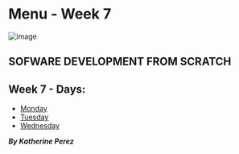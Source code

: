 # Menu - Week 7

![image](https://user-images.githubusercontent.com/86013814/166605776-68c2b754-9143-485d-8bb4-6645c10316d0.png)

## SOFWARE DEVELOPMENT FROM SCRATCH

## Week 7 - Days:

- [Monday](https://github.com/kathe92/core-code-from-scratch-readme/blob/main/WEEK-7/README-WEEK-7-MONDAY.md)
- [Tuesday](https://github.com/kathe92/core-code-from-scratch-readme/blob/main/WEEK-7/README-WEEK-7-TUESDAY.md)
- [Wednesday](https://github.com/kathe92/core-code-from-scratch-readme/blob/main/WEEK-7/README-WEEK-7-WEDNESDAY.md)

***By Katherine Perez***
